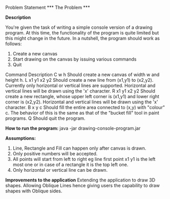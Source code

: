 Problem Statement
*** The Problem ***

__Description__

You're given the task of writing a simple console version of a drawing program. 
At this time, the functionality of the program is quite limited but this might change in the future. 
In a nutshell, the program should work as follows:
 1. Create a new canvas
 2. Start drawing on the canvas by issuing various commands
 3. Quit


Command 		Description
C w h           Should create a new canvas of width w and height h.
L x1 y1 x2 y2   Should create a new line from (x1,y1) to (x2,y2). Currently only
                horizontal or vertical lines are supported. Horizontal and vertical lines
                will be drawn using the 'x' character.
R x1 y1 x2 y2   Should create a new rectangle, whose upper left corner is (x1,y1) and
                lower right corner is (x2,y2). Horizontal and vertical lines will be drawn
                using the 'x' character.
B x y c         Should fill the entire area connected to (x,y) with "colour" c. The
                behavior of this is the same as that of the "bucket fill" tool in paint
                programs.
Q               Should quit the program.




**How to run the program:**
java -jar drawing-console-program.jar

**Assumptions:**
1. Line, Rectangle and Fill can happen only after canvas is drawn.
2. Only positive numbers will be accepted.
3. All points will start from left to right eg line first point x1 y1 is the left most one or in case of a rectangle it is the top left one.
4. Only horizontal or vertical line can be drawn.


**Improvements to the application**
Extending the application to draw 3D shapes.
Allowing Oblique Lines hence giving users the capability to draw shapes with Oblique sides.


